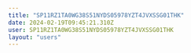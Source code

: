 ```yaml
---
title: "SP11RZ1TA0WG38S51NYDS05978YZT4JVXSSG01THK"
date: 2024-02-19T09:45:21.310Z
user: SP11RZ1TA0WG38S51NYDS05978YZT4JVXSSG01THK
layout: "users"
---
```

    